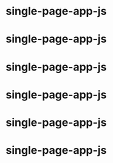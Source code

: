 # single-page-app-js
# single-page-app-js
# single-page-app-js
# single-page-app-js
# single-page-app-js
# single-page-app-js
